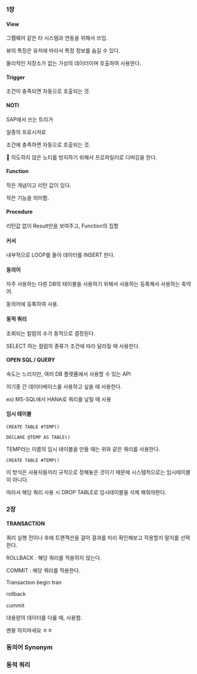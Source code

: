 ### 1장

#### View

그뤱웨어 같은 타 시스템과 연동을 위해서 쓰임.

뷰의 특징은 유저에 따라서 특정 정보를 숨길 수 있다.

물리적인 저장소가 없는 가상의 데이터이며 호출하여 사용한다.



#### Trigger

조건이 충족되면 자동으로 호출되는 것.



#### NOTI

SAP에서 쓰는 트리거

일종의 프로시저로 

조건에 충족하면 자동으로 호출되는 것.

🚨 의도하지 않은 노티를 방지하기 위해서 프로파일러로 디버깅을 한다.



#### Function

작은 개념이고 리턴 값이 있다.

작은 기능을 의미함.



#### Procedure

리턴값 없이 Result만을 보여주고, Function의 집함



#### 커서

내부적으로 LOOP를 돌아 데이터를 INSERT 한다.



#### 동의어 

자주 사용하는 다른 DB의 테이블을 사용하기 위해서 사용하는 등록해서 사용하는 축약어.

동의어에 등록하여 사용.



#### 동적 쿼리

조회되는 칼럼의 수가 동적으로 결정된다.

SELECT 하는 컬럼의 종류가 조건에 따라 달라질 때 사용한다.



#### OPEN SQL / QUERY

속도는 느리지만, 여러 DB 플랫폼에서 사용할 수 있는 API

이기종 간 데이터베이스를 사용하고 싶을 때 사용한다.

ex) MS-SQL에서 HANA로 쿼리를 날릴 때 사용



#### 임시 테이블

```mssql
CREATE TABLE #TEMP()

DECLARE @TEMP AS TABLE()
```

TEMP라는 이름의 임시 테이블을 만들 때는 위와 같은 쿼리를 사용한다.

```mssql
CREATE TABLE #TEMP()
```

이 방식은 사용자들끼리 규칙으로 정해놓은 것이기 때문에 시스템적으로는 임시테이블이 아니다.

따라서 해당 쿼리 사용 시 DROP TABLE로 임시테이블을 삭제 해줘야한다.



### 2장

#### TRANSACTION

쿼리 실행 전이나 후에 트랜잭션을 걸어 결과를 미리 확인해보고 적용할지 말지를 선택한다.

ROLLBACK : 해당 쿼리를 적용하지 않는다.

COMMIT : 해당 쿼리를 적용한다.

Transaction begin tran

rollback

cummit

대용량의 데이터를 다룰 때, 사용함.



멘붕 하지마세요 ㅎㅎ



### 동의어 Synonym



### 동적 쿼리